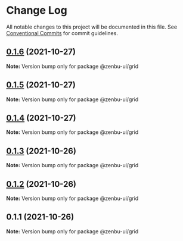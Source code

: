 # Change Log

All notable changes to this project will be documented in this file.
See [Conventional Commits](https://conventionalcommits.org) for commit guidelines.

## [0.1.6](https://github.com/KodepandaID/zenbu-ui/compare/@zenbu-ui/grid@0.1.5...@zenbu-ui/grid@0.1.6) (2021-10-27)

**Note:** Version bump only for package @zenbu-ui/grid





## [0.1.5](https://github.com/KodepandaID/zenbu-ui/compare/@zenbu-ui/grid@0.1.4...@zenbu-ui/grid@0.1.5) (2021-10-27)

**Note:** Version bump only for package @zenbu-ui/grid





## [0.1.4](https://github.com/KodepandaID/zenbu-ui/compare/@zenbu-ui/grid@0.1.3...@zenbu-ui/grid@0.1.4) (2021-10-27)

**Note:** Version bump only for package @zenbu-ui/grid





## [0.1.3](https://github.com/KodepandaID/zenbu-ui/compare/@zenbu-ui/grid@0.1.2...@zenbu-ui/grid@0.1.3) (2021-10-26)

**Note:** Version bump only for package @zenbu-ui/grid





## [0.1.2](https://github.com/KodepandaID/zenbu-ui/compare/@zenbu-ui/grid@0.1.1...@zenbu-ui/grid@0.1.2) (2021-10-26)

**Note:** Version bump only for package @zenbu-ui/grid





## 0.1.1 (2021-10-26)

**Note:** Version bump only for package @zenbu-ui/grid
